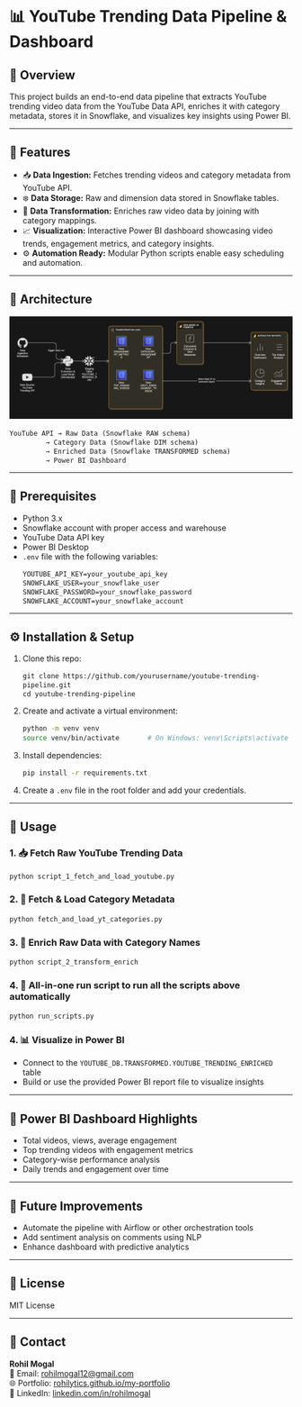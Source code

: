 # 📊 YouTube Trending Data Pipeline & Dashboard

## 🌟 Overview
This project builds an end-to-end data pipeline that extracts YouTube trending video data from the YouTube Data API, enriches it with category metadata, stores it in Snowflake, and visualizes key insights using Power BI.

---

## 🚀 Features
- 📥 **Data Ingestion:** Fetches trending videos and category metadata from YouTube API.
- ❄️ **Data Storage:** Raw and dimension data stored in Snowflake tables.
- 🧪 **Data Transformation:** Enriches raw video data by joining with category mappings.
- 📈 **Visualization:** Interactive Power BI dashboard showcasing video trends, engagement metrics, and category insights.
- ⚙️ **Automation Ready:** Modular Python scripts enable easy scheduling and automation.

---

## 🧱 Architecture



![Data Pipeline Diagram](./diagram.png)
```
YouTube API → Raw Data (Snowflake RAW schema)
         → Category Data (Snowflake DIM schema)
         → Enriched Data (Snowflake TRANSFORMED schema)
         → Power BI Dashboard
```

---

## 🧰 Prerequisites
- Python 3.x
- Snowflake account with proper access and warehouse
- YouTube Data API key
- Power BI Desktop
- `.env` file with the following variables:
  ```
  YOUTUBE_API_KEY=your_youtube_api_key
  SNOWFLAKE_USER=your_snowflake_user
  SNOWFLAKE_PASSWORD=your_snowflake_password
  SNOWFLAKE_ACCOUNT=your_snowflake_account
  ```

---

## ⚙️ Installation & Setup

1. Clone this repo:
   ```
   git clone https://github.com/yourusername/youtube-trending-pipeline.git
   cd youtube-trending-pipeline
   ```

2. Create and activate a virtual environment:
   ```bash
   python -m venv venv
   source venv/bin/activate       # On Windows: venv\Scripts\activate
   ```

3. Install dependencies:
   ```bash
   pip install -r requirements.txt
   ```

4. Create a `.env` file in the root folder and add your credentials.

---

## 🧪 Usage

### 1. 📥 Fetch Raw YouTube Trending Data
```bash
python script_1_fetch_and_load_youtube.py
```

### 2. 📂 Fetch & Load Category Metadata
```bash
python fetch_and_load_yt_categories.py
```

### 3. 🔄 Enrich Raw Data with Category Names
```bash
python script_2_transform_enrich
```
### 4. 🔄 All-in-one run script to run all the scripts above automatically
```bash
python run_scripts.py
```

### 4. 📊 Visualize in Power BI
- Connect to the `YOUTUBE_DB.TRANSFORMED.YOUTUBE_TRENDING_ENRICHED` table
- Build or use the provided Power BI report file to visualize insights

---

## 📌 Power BI Dashboard Highlights
- Total videos, views, average engagement
- Top trending videos with engagement metrics
- Category-wise performance analysis
- Daily trends and engagement over time

---

## 🔮 Future Improvements
- Automate the pipeline with Airflow or other orchestration tools
- Add sentiment analysis on comments using NLP
- Enhance dashboard with predictive analytics

---

## 📄 License
MIT License

---

## 👤 Contact
**Rohil Mogal**  
📧 Email: rohilmogal12@gmail.com  
🌐 Portfolio: [rohilytics.github.io/my-portfolio](https://rohilytics.github.io/my-portfolio)  
💼 LinkedIn: [linkedin.com/in/rohilmogal](https://linkedin.com/in/rohilmogal)
